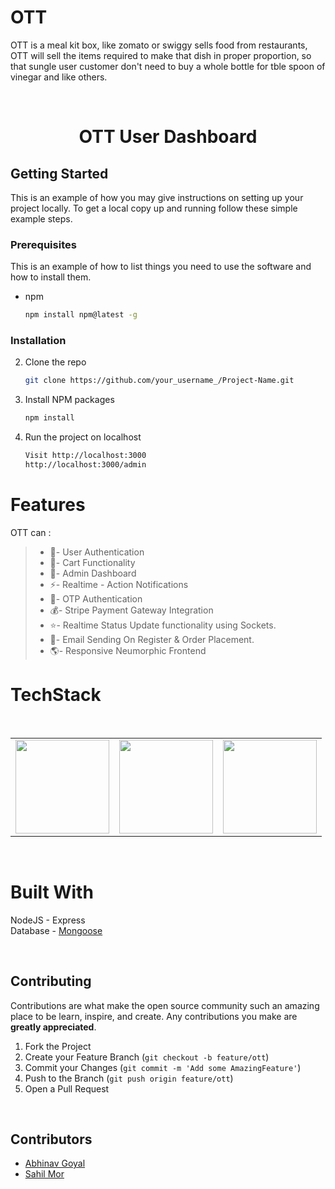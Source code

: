 # OTT 
OTT is a meal kit box, like zomato or swiggy sells food from restaurants, OTT  will sell the items required to make that dish in proper proportion, so that sungle user customer don't need to buy a whole bottle for tble spoon of vinegar and like others.

<br />

<!-- <p align="center">
 <img src="https://github.com/zabhitak/OTT/blob/master/Screenshots/user dash.PNG" height="550px;"width="700px;"alt=""/>
</p> -->

<p align="center">
<h1 align="center">OTT User Dashboard</h1>
</p>


<!-- GETTING STARTED -->
## Getting Started

This is an example of how you may give instructions on setting up your project locally.
To get a local copy up and running follow these simple example steps.

### Prerequisites

This is an example of how to list things you need to use the software and how to install them.
* npm
  ```sh
  npm install npm@latest -g
  ```

### Installation

2. Clone the repo
   ```sh
   git clone https://github.com/your_username_/Project-Name.git
   ```
3. Install NPM packages
   ```sh
   npm install
   ```
4. Run the project on localhost
   ```sh
   Visit http://localhost:3000
   http://localhost:3000/admin
   ```

# Features

OTT can :
>
>* 🔐- User Authentication
>* 🛒- Cart Functionality
>* 👻- Admin Dashboard
>* ⚡- Realtime - Action Notifications
>* 📱- OTP Authentication
>* 💰- Stripe Payment Gateway Integration
>* ⭐- Realtime Status Update functionality using Sockets.
>* 📩- Email Sending On Register & Order Placement.
>* 🌎- Responsive Neumorphic Frontend


# TechStack
<table>
  <tr>
    <td><img src="https://github.com/zabhitak/OTT/blob/master/Screenshots/node.jpg" width="150px" height="150px" /></td>
    <td><img src="https://github.com/zabhitak/OTT/blob/master/Screenshots/mongoose.png" width="150px" height="150px" /></td>
    <td><img src="https://github.com/zabhitak/OTT/blob/master/Screenshots/bootstrap.jpg"  width="150px" height="150px"></td>
    <br />  </td>
  </tr>
  </table>

<br />

# Built With 
NodeJS - Express <br />
Database - <a href="https://mongoosejs.com/"> Mongoose </a>  <br />

<br />


## Contributing

Contributions are what make the open source community such an amazing place to be learn, inspire, and create. Any contributions you make are **greatly appreciated**.

1. Fork the Project
2. Create your Feature Branch (`git checkout -b feature/ott`)
3. Commit your Changes (`git commit -m 'Add some AmazingFeature'`)
4. Push to the Branch (`git push origin feature/ott`)
5. Open a Pull Request



<br />


## Contributors 
* [Abhinav Goyal](https://github.com/zabhitak)  
* [Sahil Mor](https://github.com/sahil-mor)  


